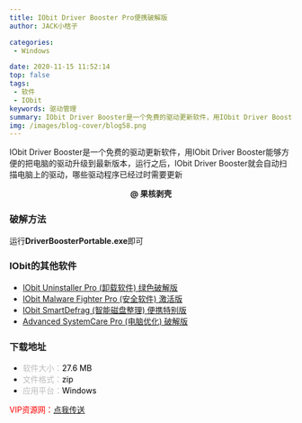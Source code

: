 ```yaml
---
title: IObit Driver Booster Pro便携破解版
author: JACK小桔子

categories: 
 - Windows

date: 2020-11-15 11:52:14
top: false
tags: 
 - 软件
 - IObit
keywords: 驱动管理
summary: IObit Driver Booster是一个免费的驱动更新软件，用IObit Driver Booster能够方便的把电脑的驱动升级到最新版本，运行之后，IObit Driver Booster就会自动扫描电脑上的驱动，哪些驱动程序已经过时需要更新
img: /images/blog-cover/blog58.png
---
```

IObit Driver Booster是一个免费的驱动更新软件，用IObit Driver Booster能够方便的把电脑的驱动升级到最新版本，运行之后，IObit Driver Booster就会自动扫描电脑上的驱动，哪些驱动程序已经过时需要更新

**<center>@ 果核剥壳</center>**

### 破解方法
运行**DriverBoosterPortable.exe**即可

### IObit的其他软件
* [IObit Uninstaller Pro (卸载软件) 绿色破解版](https://jackxjz.vercel.app/2020/09/13/blog39/)
* [IObit Malware Fighter Pro (安全软件) 激活版](https://jackxjz.vercel.app/2020/11/15/blog55/)
* [IObit SmartDefrag (智能磁盘整理) 便携特别版](https://jackxjz.vercel.app/2020/11/15/blog56/)
* [Advanced SystemCare Pro (电脑优化) 破解版](https://jackxjz.vercel.app/2020/11/15/blog57/)

### 下载地址
* <font color = #bcbcbc>软件大小：</font><font color = #000000>27.6 MB</font>
* <font color = #bcbcbc>文件格式：</font><font color = #000000>zip</font>
* <font color = #bcbcbc>应用平台：</font><font color = #000000>Windows</font>

<font color = #ff0000>VIP资源网：</font>[点我传送](https://vipxjz.vercel.app/2020/11/15/iobit-driver-booster/)